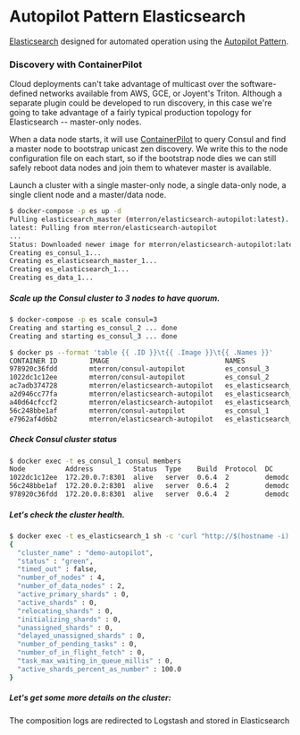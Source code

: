 Autopilot Pattern Elasticsearch
==========

[Elasticsearch](https://www.elastic.co/products) designed for automated operation using the [Autopilot Pattern](http://autopilotpattern.io/).

### Discovery with ContainerPilot
Cloud deployments can't take advantage of multicast over the software-defined networks available from AWS, GCE, or Joyent's Triton. Although a separate plugin could be developed to run discovery, in this case we're going to take advantage of a fairly typical production topology for Elasticsearch -- master-only nodes.

When a data node starts, it will use [ContainerPilot](https://github.com/joyent/containerpilot) to query Consul and find a master node to bootstrap unicast zen discovery. We write this to the node configuration file on each start, so if the bootstrap node dies we can still safely reboot data nodes and join them to whatever master is available.

Launch a cluster with a single master-only node, a single data-only node, a single client node and a master/data node.

```bash
$ docker-compose -p es up -d
Pulling elasticsearch_master (mterron/elasticsearch-autopilot:latest)...
latest: Pulling from mterron/elasticsearch-autopilot
...
Status: Downloaded newer image for mterron/elasticsearch-autopilot:latest
Creating es_consul_1...
Creating es_elasticsearch_master_1...
Creating es_elasticsearch_1...
Creating es_data_1...
```

##### Scale up the Consul cluster to 3 nodes to have quorum.
```bash
$ docker-compose -p es scale consul=3
Creating and starting es_consul_2 ... done
Creating and starting es_consul_3 ... done

$ docker ps --format 'table {{ .ID }}\t{{ .Image }}\t{{ .Names }}'
CONTAINER ID        IMAGE                             NAMES
978920c36fdd        mterron/consul-autopilot          es_consul_3
1022dc1c12ee        mterron/consul-autopilot          es_consul_2
ac7adb374728        mterron/elasticsearch-autopilot   es_elasticsearch_client_1
a2d946cc77fa        mterron/elasticsearch-autopilot   es_elasticsearch_data_1
a40d64cfccf2        mterron/elasticsearch-autopilot   es_elasticsearch_master_1
56c248bbe1af        mterron/consul-autopilot          es_consul_1
e7962af4d6b2        mterron/elasticsearch-autopilot   es_elasticsearch_1
```

##### Check Consul cluster status
```bash
$ docker exec -t es_consul_1 consul members
Node          Address          Status  Type    Build  Protocol  DC
1022dc1c12ee  172.20.0.7:8301  alive   server  0.6.4  2         demodc
56c248bbe1af  172.20.0.2:8301  alive   server  0.6.4  2         demodc
978920c36fdd  172.20.0.8:8301  alive   server  0.6.4  2         demodc
```

##### Let's check the cluster health.
```bash
$ docker exec -t es_elasticsearch_1 sh -c 'curl "http://$(hostname -i):9200/_cluster/health?pretty=true"'
{
  "cluster_name" : "demo-autopilot",
  "status" : "green",
  "timed_out" : false,
  "number_of_nodes" : 4,
  "number_of_data_nodes" : 2,
  "active_primary_shards" : 0,
  "active_shards" : 0,
  "relocating_shards" : 0,
  "initializing_shards" : 0,
  "unassigned_shards" : 0,
  "delayed_unassigned_shards" : 0,
  "number_of_pending_tasks" : 0,
  "number_of_in_flight_fetch" : 0,
  "task_max_waiting_in_queue_millis" : 0,
  "active_shards_percent_as_number" : 100.0
}
```

##### Let's get some more details on the cluster:
The composition logs are redirected to Logstash and stored in Elasticsearch
